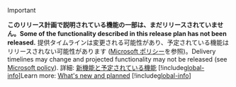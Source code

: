 > [!IMPORTANT]
> <span data-ttu-id="b50b0-101">**このリリース計画で説明されている機能の一部は、まだリリースされていません。**</span><span class="sxs-lookup"><span data-stu-id="b50b0-101">**Some of the functionality described in this release plan has not been released.**</span></span> <span data-ttu-id="b50b0-102">提供タイムラインは変更される可能性があり、予定されている機能はリリースされない可能性があります ([Microsoft ポリシー](https://go.microsoft.com/fwlink/p/?linkid=2007332)を参照)。</span><span class="sxs-lookup"><span data-stu-id="b50b0-102">Delivery timelines may change and projected functionality may not be released (see [Microsoft policy](https://go.microsoft.com/fwlink/p/?linkid=2007332)).</span></span> <span data-ttu-id="b50b0-103">詳細: [新機能と予定されている機能](/dynamics365-release-plan/2020wave1/artificial-intelligence/dynamics365-sales-insights/planned-features) 
> [!include[global-info](../../../includes/global-info.md)]</span><span class="sxs-lookup"><span data-stu-id="b50b0-103">Learn more: [What's new and planned](/dynamics365-release-plan/2020wave1/artificial-intelligence/dynamics365-sales-insights/planned-features) 
[!include[global-info](../../../includes/global-info.md)]</span></span>